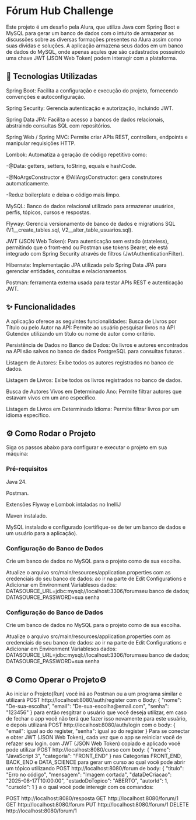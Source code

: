 <h1>Fórum Hub Challenge</h1>
Este projeto é um desafio pela Alura, que utiliza Java com Spring Boot e MySQL para gerar um banco de dados com o intuito de armazenar as discussões sobre as diversas formações presentes na Alura assim como suas dividas e soluções. A aplicação armazena seus dados em um banco de dados do MySQL, onde apenas aqules que são cadastrados possuindo uma chave JWT (JSON Web Token) podem interagir com a plataforma.

<h2>🚀 Tecnologias Utilizadas</h2>

Spring Boot: Facilita a configuração e execução do projeto, fornecendo convenções e autoconfiguração.

Spring Security: Gerencia autenticação e autorização, incluindo JWT.

Spring Data JPA: Facilita o acesso a bancos de dados relacionais, abstraindo consultas SQL com repositórios.

Spring Web / Spring MVC: Permite criar APIs REST, controllers, endpoints e manipular requisições HTTP.

Lombok: Automatiza a geração de código repetitivo como:

-@Data: getters, setters, toString, equals e hashCode.

-@NoArgsConstructor e @AllArgsConstructor: gera construtores automaticamente.

-Reduz boilerplate e deixa o código mais limpo.

MySQL: Banco de dados relacional utilizado para armazenar usuários, perfis, tópicos, cursos e respostas.

Flyway: Gerencia versionamento de banco de dados e migrations SQL (V1__create_tables.sql, V2__alter_table_usuarios.sql).

JWT (JSON Web Token): Para autenticação sem estado (stateless), permitindo que o front-end ou Postman use tokens Bearer, ele está integrado com Spring Security através de filtros (JwtAuthenticationFilter).

Hibernate: Implementação JPA utilizada pelo Spring Data JPA para gerenciar entidades, consultas e relacionamentos.

Postman: ferramenta externa usada para testar APIs REST e autenticação JWT.

<h2>✨ Funcionalidades</h2>
A aplicação oferece as seguintes funcionalidades:
Busca de Livros por Título ou pelo Autor na API: Permite ao usuário pesquisar livros na API Gutendex utilizando um título ou nome de autor como critério.

Persistência de Dados no Banco de Dados: Os livros e autores encontrados na API são salvos no banco de dados PostgreSQL para consultas futuras .

Listagem de Autores: Exibe todos os autores registrados no banco de dados.

Listagem de Livros: Exibe todos os livros registrados no banco de dados.

Busca de Autores Vivos em Determinado Ano: Permite filtrar autores que estavam vivos em um ano específico.

Listagem de Livros em Determinado Idioma: Permite filtrar livros por um idioma específico.

<h2>⚙️ Como Rodar o Projeto</h2>
Siga os passos abaixo para configurar e executar o projeto em sua máquina:

<h3>Pré-requisitos</h3>
Java 24.

Postman.

Extensões Flyway e Lombok intaladas no InelliJ

Maven instalado.

MySQL instalado e configurado (certifique-se de ter um banco de dados e um usuário para a aplicação).

<h3>Configuração do Banco de Dados</h3>
Crie um banco de dados no MySQL para o projeto como de sua escolha.

Atualize o arquivo src/main/resources/application.properties com as credenciais do seu banco de dados: ao ir na parte de Edit Configurations e Adicionar em Environment Variablesos dados: DATASOURCE_URL=jdbc:mysql://localhost:3306/forumseu banco de dados; DATASOURCE_PASSWORD=sua senha
<h3>Configuração do Banco de Dados</h3>

Crie um banco de dados no MySQL para o projeto como de sua escolha.

Atualize o arquivo src/main/resources/application.properties com as credenciais do seu banco de dados: ao ir na parte de Edit Configurations e Adicionar em Environment Variablesos dados: DATASOURCE_URL=jdbc:mysql://localhost:3306/forumseu banco de dados; DATASOURCE_PASSWORD=sua senha

<h2>⚙️ Como Operar o Projeto⚙️</h2>
Ao iniciar o Projeto(Run) você irá ao Postman ou a um programa similar e utilizará POST http://localhost:8080/auth/register
com o Body: 
{
  "nome": "De-sua-escolha",
  "email": "De-sua-escolha@email.com",
  "senha": "123456"
} 
para então resgitrar o usuário que você deseja utilizar, em caso de fechar o app você não terá que fazer isso novamente para
este usuário, e depois utilizará POST http://localhost:8080/auth/login com o body:
{
  "email": igual ao do register,
  "senha": igual ao do register
}
Para se conectar e obter JWT (JSON Web Token), cada vez que o app se reiniciar você de refazer seu login.
com JWT (JSON Web Token) copiado e aplicado você pode utilizar POST http://localhost:8080/curso com body:
{
  "nome": "JavaScript 3",
  "categoria": "FRONT_END"
} nas Categorias FRONT_END, BACK_END e DATA_SCIENCE para gerar um curso ao qual você pode abrir um tópico
utilizando POST http://localhost:8080/forum de body: 
{
  "titulo": "Erro no código",
  "mensagem": "Imagem cortada",
  "dataDeCriacao": "2025-08-17T10:00:00",
  "estadoDoTopico": "ABERTO",
  "autorId": 1,
  "cursoId": 1
} a o qual você pode interegir com os comandos:

POST http://localhost:8080/resposta
GET http://localhost:8080/forum/1
GET http://localhost:8080/forum
PUT http://localhost:8080/forum/1
DELETE http://localhost:8080/forum/1

